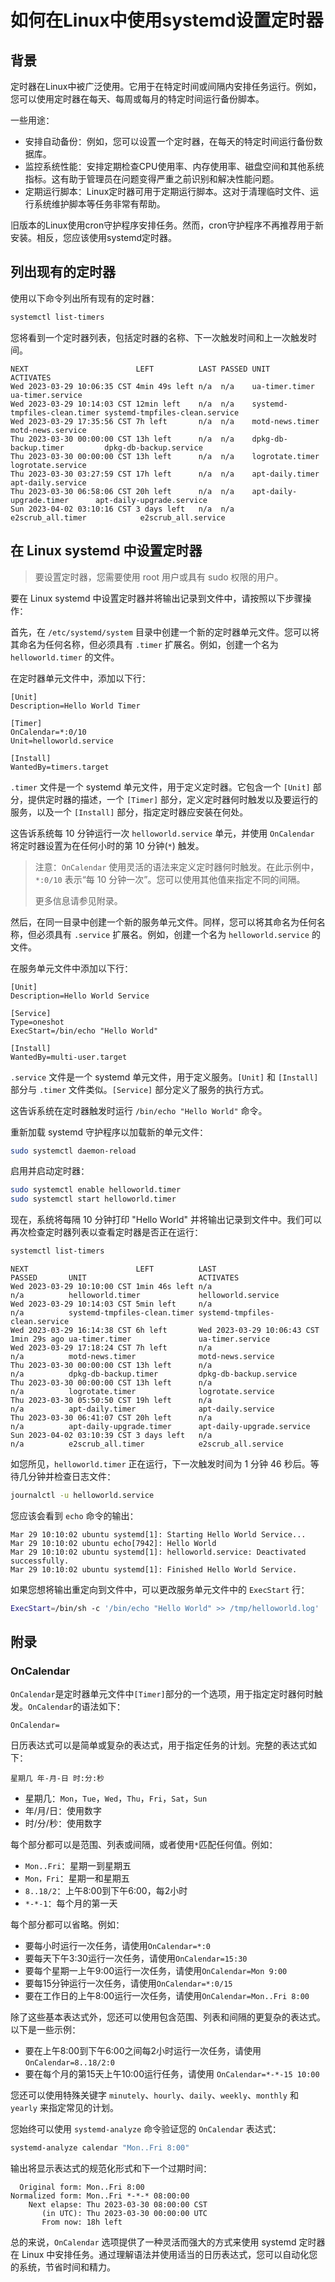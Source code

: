 # 如何在Linux中使用systemd设置定时器

<Validator lang="zh-hans" :platformList="['Ubuntu 22.10', 'Debian 11', 'CentOS Stream 9']" date="2023-03-29" />

## 背景

定时器在Linux中被广泛使用。它用于在特定时间或间隔内安排任务运行。例如，您可以使用定时器在每天、每周或每月的特定时间运行备份脚本。

一些用途：

- 安排自动备份：例如，您可以设置一个定时器，在每天的特定时间运行备份数据库。
- 监控系统性能：安排定期检查CPU使用率、内存使用率、磁盘空间和其他系统指标。这有助于管理员在问题变得严重之前识别和解决性能问题。
- 定期运行脚本：Linux定时器可用于定期运行脚本。这对于清理临时文件、运行系统维护脚本等任务非常有帮助。

旧版本的Linux使用cron守护程序安排任务。然而，cron守护程序不再推荐用于新安装。相反，您应该使用systemd定时器。

## 列出现有的定时器

使用以下命令列出所有现有的定时器：

```sh
systemctl list-timers
```

您将看到一个定时器列表，包括定时器的名称、下一次触发时间和上一次触发时间。

```
NEXT                        LEFT          LAST PASSED UNIT                         ACTIVATES
Wed 2023-03-29 10:06:35 CST 4min 49s left n/a  n/a    ua-timer.timer               ua-timer.service
Wed 2023-03-29 10:14:03 CST 12min left    n/a  n/a    systemd-tmpfiles-clean.timer systemd-tmpfiles-clean.service
Wed 2023-03-29 17:35:56 CST 7h left       n/a  n/a    motd-news.timer              motd-news.service
Thu 2023-03-30 00:00:00 CST 13h left      n/a  n/a    dpkg-db-backup.timer         dpkg-db-backup.service
Thu 2023-03-30 00:00:00 CST 13h left      n/a  n/a    logrotate.timer              logrotate.service
Thu 2023-03-30 03:27:59 CST 17h left      n/a  n/a    apt-daily.timer              apt-daily.service
Thu 2023-03-30 06:58:06 CST 20h left      n/a  n/a    apt-daily-upgrade.timer      apt-daily-upgrade.service
Sun 2023-04-02 03:10:16 CST 3 days left   n/a  n/a    e2scrub_all.timer            e2scrub_all.service
```

## 在 Linux systemd 中设置定时器

> 要设置定时器，您需要使用 root 用户或具有 sudo 权限的用户。

要在 Linux systemd 中设置定时器并将输出记录到文件中，请按照以下步骤操作：

首先，在 `/etc/systemd/system` 目录中创建一个新的定时器单元文件。您可以将其命名为任何名称，但必须具有 `.timer` 扩展名。例如，创建一个名为 `helloworld.timer` 的文件。

在定时器单元文件中，添加以下行：

```
[Unit]
Description=Hello World Timer

[Timer]
OnCalendar=*:0/10
Unit=helloworld.service

[Install]
WantedBy=timers.target
```

`.timer` 文件是一个 systemd 单元文件，用于定义定时器。它包含一个 `[Unit]` 部分，提供定时器的描述，一个 `[Timer]` 部分，定义定时器何时触发以及要运行的服务，以及一个 `[Install]` 部分，指定定时器应安装在何处。

这告诉系统每 10 分钟运行一次 `helloworld.service` 单元，并使用 `OnCalendar` 将定时器设置为在任何小时的第 10 分钟(`*`) 触发。

> 注意：`OnCalendar` 使用灵活的语法来定义定时器何时触发。在此示例中，`*:0/10` 表示“每 10 分钟一次”。您可以使用其他值来指定不同的间隔。
>
> 更多信息请参见附录。

然后，在同一目录中创建一个新的服务单元文件。同样，您可以将其命名为任何名称，但必须具有 `.service` 扩展名。例如，创建一个名为 `helloworld.service` 的文件。

在服务单元文件中添加以下行：

```
[Unit]
Description=Hello World Service

[Service]
Type=oneshot
ExecStart=/bin/echo "Hello World"

[Install]
WantedBy=multi-user.target
```

`.service` 文件是一个 systemd 单元文件，用于定义服务。`[Unit]` 和 `[Install]` 部分与 `.timer` 文件类似。`[Service]` 部分定义了服务的执行方式。

这告诉系统在定时器触发时运行 `/bin/echo "Hello World"` 命令。

重新加载 systemd 守护程序以加载新的单元文件：

```sh
sudo systemctl daemon-reload
```

启用并启动定时器：

```sh
sudo systemctl enable helloworld.timer
sudo systemctl start helloworld.timer
```

现在，系统将每隔 10 分钟打印 "Hello World" 并将输出记录到文件中。我们可以再次检查定时器列表以查看定时器是否正在运行：

```sh
systemctl list-timers
```

```
NEXT                        LEFT          LAST                        PASSED       UNIT                         ACTIVATES
Wed 2023-03-29 10:10:00 CST 1min 46s left n/a                         n/a          helloworld.timer             helloworld.service
Wed 2023-03-29 10:14:03 CST 5min left     n/a                         n/a          systemd-tmpfiles-clean.timer systemd-tmpfiles-clean.service
Wed 2023-03-29 16:14:38 CST 6h left       Wed 2023-03-29 10:06:43 CST 1min 29s ago ua-timer.timer               ua-timer.service
Wed 2023-03-29 17:18:24 CST 7h left       n/a                         n/a          motd-news.timer              motd-news.service
Thu 2023-03-30 00:00:00 CST 13h left      n/a                         n/a          dpkg-db-backup.timer         dpkg-db-backup.service
Thu 2023-03-30 00:00:00 CST 13h left      n/a                         n/a          logrotate.timer              logrotate.service
Thu 2023-03-30 05:50:50 CST 19h left      n/a                         n/a          apt-daily.timer              apt-daily.service
Thu 2023-03-30 06:41:07 CST 20h left      n/a                         n/a          apt-daily-upgrade.timer      apt-daily-upgrade.service
Sun 2023-04-02 03:10:39 CST 3 days left   n/a                         n/a          e2scrub_all.timer            e2scrub_all.service
```

如您所见，`helloworld.timer` 正在运行，下一次触发时间为 1 分钟 46 秒后。等待几分钟并检查日志文件：

```sh
journalctl -u helloworld.service
```

您应该会看到 `echo` 命令的输出：

```
Mar 29 10:10:02 ubuntu systemd[1]: Starting Hello World Service...
Mar 29 10:10:02 ubuntu echo[7942]: Hello World
Mar 29 10:10:02 ubuntu systemd[1]: helloworld.service: Deactivated successfully.
Mar 29 10:10:02 ubuntu systemd[1]: Finished Hello World Service.
```

如果您想将输出重定向到文件中，可以更改服务单元文件中的 `ExecStart` 行：

```sh
ExecStart=/bin/sh -c '/bin/echo "Hello World" >> /tmp/helloworld.log'
```

## 附录

### OnCalendar

`OnCalendar`是定时器单元文件中`[Timer]`部分的一个选项，用于指定定时器何时触发。`OnCalendar`的语法如下：

```
OnCalendar=
```

日历表达式可以是简单或复杂的表达式，用于指定任务的计划。完整的表达式如下：

```
星期几 年-月-日 时:分:秒
```

- 星期几：`Mon`，`Tue`，`Wed`，`Thu`，`Fri`，`Sat`，`Sun`
- 年/月/日：使用数字
- 时/分/秒：使用数字

每个部分都可以是范围、列表或间隔，或者使用`*`匹配任何值。例如：

- `Mon..Fri`：星期一到星期五
- `Mon，Fri`：星期一和星期五
- `8..18/2`：上午8:00到下午6:00，每2小时
- `*-*-1`：每个月的第一天

每个部分都可以省略。例如：

- 要每小时运行一次任务，请使用`OnCalendar=*:0`
- 要每天下午3:30运行一次任务，请使用`OnCalendar=15:30`
- 要每个星期一上午9:00运行一次任务，请使用`OnCalendar=Mon 9:00`
- 要每15分钟运行一次任务，请使用`OnCalendar=*:0/15`
- 要在工作日的上午8:00运行一次任务，请使用`OnCalendar=Mon..Fri 8:00`

除了这些基本表达式外，您还可以使用包含范围、列表和间隔的更复杂的表达式。以下是一些示例：
- 要在上午8:00到下午6:00之间每2小时运行一次任务，请使用 `OnCalendar=8..18/2:0`
- 要在每个月的第15天上午10:00运行任务，请使用 `OnCalendar=*-*-15 10:00`

您还可以使用特殊关键字 `minutely`、`hourly`、`daily`、`weekly`、`monthly` 和 `yearly` 来指定常见的计划。

您始终可以使用 `systemd-analyze` 命令验证您的 `OnCalendar` 表达式：

```sh
systemd-analyze calendar "Mon..Fri 8:00"
```

输出将显示表达式的规范化形式和下一个过期时间：

```
  Original form: Mon..Fri 8:00
Normalized form: Mon..Fri *-*-* 08:00:00
    Next elapse: Thu 2023-03-30 08:00:00 CST
       (in UTC): Thu 2023-03-30 00:00:00 UTC
       From now: 18h left
```

总的来说，`OnCalendar` 选项提供了一种灵活而强大的方式来使用 systemd 定时器在 Linux 中安排任务。通过理解语法并使用适当的日历表达式，您可以自动化您的系统，节省时间和精力。
